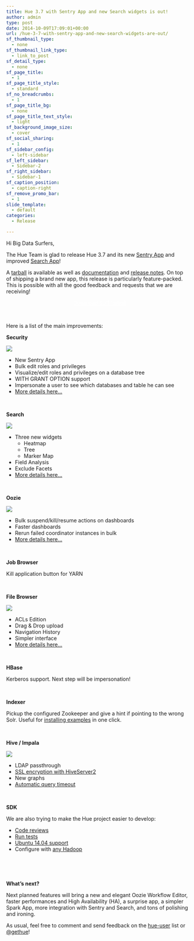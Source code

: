 ```yaml
---
title: Hue 3.7 with Sentry App and new Search widgets is out!
author: admin
type: post
date: 2014-10-09T17:09:01+00:00
url: /hue-3-7-with-sentry-app-and-new-search-widgets-are-out/
sf_thumbnail_type:
  - none
sf_thumbnail_link_type:
  - link_to_post
sf_detail_type:
  - none
sf_page_title:
  - 1
sf_page_title_style:
  - standard
sf_no_breadcrumbs:
  - 1
sf_page_title_bg:
  - none
sf_page_title_text_style:
  - light
sf_background_image_size:
  - cover
sf_social_sharing:
  - 1
sf_sidebar_config:
  - left-sidebar
sf_left_sidebar:
  - Sidebar-2
sf_right_sidebar:
  - Sidebar-1
sf_caption_position:
  - caption-right
sf_remove_promo_bar:
  - 1
slide_template:
  - default
categories:
  - Release

---
```

Hi Big Data Surfers,

The Hue Team is glad to release Hue 3.7 and its new [Sentry App][1] and improved [Search App][2]!

A [tarball][3] is available as well as [documentation][4] and [release notes][5]. On top of shipping a brand new app, this release is particularly feature-packed. This is possible with all the good feedback and requests that we are receiving!

<p style="text-align: center;">
  <a class="sf-button standard accent standard  dropshadow" style="color: #fff!important;" href="https://cdn.gethue.com/downloads/releases/3.7.1/hue-3.7.1.tgz" target="_blank" rel="noopener noreferrer"><span class="text">Download 3.7.1 tarball</span></a>
</p>

&nbsp;

Here is a list of the main improvements:

**Security**

[<img src="https://cdn.gethue.com/uploads/2014/10/hue-sentry-1024x541.png" />][6]

  * New Sentry App
  * Bulk edit roles and privileges
  * Visualize/edit roles and privileges on a database tree
  * WITH GRANT OPTION support
  * Impersonate a user to see which databases and table he can see
  * [More details here...][1]

&nbsp;

**Search**

[<img src="https://cdn.gethue.com/uploads/2014/10/hue-search-v2.1-1024x596.png"  />][7]

  * Three new widgets 
      * Heatmap
      * Tree
      * Marker Map
  * Field Analysis
  * Exclude Facets
  * [More details here…][2]

&nbsp;

**Oozie**

[<img src="https://cdn.gethue.com/uploads/2014/10/hue-oozie-1024x579.png" />][8]

  * Bulk suspend/kill/resume actions on dashboards
  * Faster dashboards
  * Rerun failed coordinator instances in bulk
  * [More details here…][9]

&nbsp;

**Job Browser**

Kill application button for YARN

&nbsp;

**File Browser**

[<img src="https://cdn.gethue.com/uploads/2014/10/hue-fb-1024x571.png" />][10]

  * ACLs Edition
  * Drag & Drop upload
  * Navigation History
  * Simpler interface
  * [More details here…][11]

&nbsp;

**HBase**

Kerberos support. Next step will be impersonation!

&nbsp;

**Indexer**

Pickup the configured Zookeeper and give a hint if pointing to the wrong Solr. Useful for [installing examples][12] in one click.

&nbsp;

**Hive / Impala**

[<img src="https://cdn.gethue.com/uploads/2014/10/hue-impala-charts-1024x573.png" />][13]

  * LDAP passthrough
  * [SSL encryption with HiveServer2][14]
  * New graphs
  * [Automatic query timeout][15]

&nbsp;

**SDK**

We are also trying to make the Hue project easier to develop:

  * [Code reviews][16]
  * [Run tests][17]
  * [Ubuntu 14.04 support][18]
  * Configure with [any Hadoop][19]

&nbsp;

&nbsp;

**What’s next?**

Next planned features will bring a new and elegant Oozie Workflow Editor, faster performances and High Availability (HA), a surprise app, a simpler Spark App, more integration with Sentry and Search, and tons of polishing and ironing.

As usual, feel free to comment and send feedback on the [hue-user][20] list or [@gethue][21]!

 [1]: https://gethue.com/apache-sentry-made-easy-with-the-new-hue-security-app/
 [2]: https://gethue.com/search-app-enhancements-explore-even-more-data/
 [3]: https://cdn.gethue.com/downloads/releases/3.7.1/hue-3.7.1.tgz
 [4]: http://cloudera.github.io/hue/docs-3.7.0/index.html
 [5]: http://cloudera.github.io/hue/docs-3.7.0/release-notes/release-notes-3.7.0.html
 [6]: https://cdn.gethue.com/uploads/2014/10/hue-sentry.png
 [7]: https://cdn.gethue.com/uploads/2014/10/hue-search-v2.1.png
 [8]: https://cdn.gethue.com/uploads/2014/10/hue-oozie.png
 [9]: https://gethue.com/improved-oozie-dashboard-bulk-manipulate-your-jobs/
 [10]: https://cdn.gethue.com/uploads/2014/10/hue-fb.png
 [11]: https://gethue.com/file-browser-enhancements-hdfs-operations-made-easy/
 [12]: https://gethue.com/hadoop-tutorial-kerberos-security-and-sentry-authorization-for-solr-search-app/
 [13]: https://cdn.gethue.com/uploads/2014/10/hue-impala-charts.png
 [14]: https://gethue.com/hadoop-tutorial-ssl-encryption-between-hue-and-hive/
 [15]: https://gethue.com/hadoop-tutorial-hive-and-impala-queries-life-cycle/
 [16]: https://gethue.com/rbtools-example-how-do-easily-do-code-reviews-with-review-board/
 [17]: https://gethue.com/tutorial-how-to-run-the-hue-integration-tests/
 [18]: https://gethue.com/how-to-build-hue-on-ubuntu-14-04-trusty/
 [19]: https://gethue.com/how-to-configure-hue-in-your-hadoop-cluster/
 [20]: http://groups.google.com/a/cloudera.org/group/hue-user
 [21]: https://twitter.com/gethue